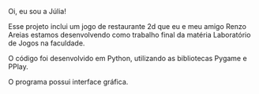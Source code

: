 Oi, eu sou a Júlia!

Esse projeto inclui um jogo de restaurante 2d que eu e meu amigo Renzo Areias estamos desenvolvendo como trabalho final da matéria Laboratório de Jogos na faculdade.

O código foi desenvolvido em Python, utilizando as bibliotecas Pygame e PPlay.

O programa possui interface gráfica.